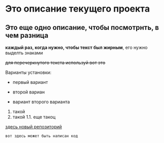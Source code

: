 # Это описание текущего проекта
## Это еще одно описание, чтобы посмотрнть, в чем разница

**каждый раз, когда нужно, чтобы текст был жирным**, его нужно выделть знаками

~~для перечеркнутого текста используй вот это~~

Варианты установки:
* первый вариант
* второй вариан

* вариант второго варианта

1. такой
1. такой
1.1. еще такоц

[здесь новый репозиторий](https://github.com/KorolkovaEE/theFirstOne.git)
```html
вот здесь может быть написан код
```
